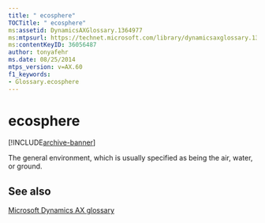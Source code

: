 ```yaml
---
title: " ecosphere"
TOCTitle: " ecosphere"
ms:assetid: DynamicsAXGlossary.1364977
ms:mtpsurl: https://technet.microsoft.com/library/dynamicsaxglossary.1364977(v=AX.60)
ms:contentKeyID: 36056487
author: tonyafehr
ms.date: 08/25/2014
mtps_version: v=AX.60
f1_keywords:
- Glossary.ecosphere
---
```


# ecosphere


[!INCLUDE[archive-banner](includes/archive-banner.md)]

The general environment, which is usually specified as being the air, water, or ground.

## See also

[Microsoft Dynamics AX glossary](glossary/microsoft-dynamics-ax-glossary.md)

  


